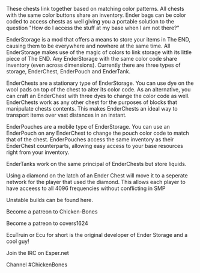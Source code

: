These chests link together based on matching color patterns. All chests with the same color buttons share an inventory. Ender bags can be color coded to access chests as well giving you a portable solution to the question "How do I access the stuff at my base when I am not there?"

EnderStorage is a mod that offers a means to store your items in The END, causing them to be everywhere and nowhere at the same time. All EnderStorage makes use of the magic of colors to link storage with its little piece of The END. Any EnderStorage with the same color code share inventory (even across dimensions). Currently there are three types of storage, EnderChest, EnderPouch and EnderTank.

EnderChests are a stationary type of EnderStorage. You can use dye on the wool pads on top of the chest to alter its color code. As an alternative, you can craft an EnderChest with three dyes to change the color code as well. EnderChests work as any other chest for the purposes of blocks that manipulate chests contents. This makes EnderChests an ideal way to transport items over vast distances in an instant.

EnderPouches are a mobile type of EnderStorage. You can use an EnderPouch on any EnderChest to change the pouch color code to match that of the chest. EnderPouches access the same inventory as their EnderChest counterparts, allowing easy access to your base resources right from your inventory.

 

EnderTanks work on the same principal of EnderChests but store liquids.

Using a diamond on the latch of an Ender Chest will move it to a seperate network for the player that used the diamond. This allows each player to have acceess to all 4096 frequencies without conflicting in SMP

 

Unstable builds can be found here.

 

Become a patreon to Chicken-Bones

Become a patreon to covers1624

 

EcuTruin or Ecu for short is the original developer of Ender Storage and a cool guy!

 

Join the IRC on Esper.net

Channel #ChickenBones
